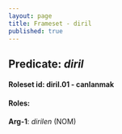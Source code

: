 ```yaml
---
layout: page
title: Frameset - diril
published: true
---
```

<h2>Predicate: <i>diril</i></h2>
<h4>Roleset id: diril.01 - canlanmak<br>
<h4>Roles:</h4>
<b>Arg-1</b>: <i>dirilen</i>  (NOM) <br>

